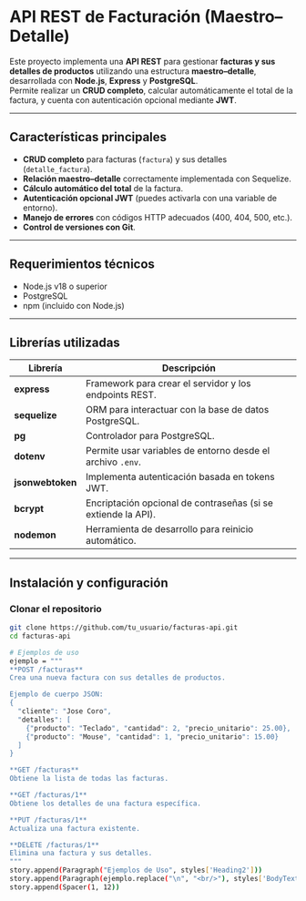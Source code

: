 #  API REST de Facturación (Maestro–Detalle)

Este proyecto implementa una **API REST** para gestionar **facturas y sus detalles de productos** utilizando una estructura **maestro–detalle**, desarrollada con **Node.js**, **Express** y **PostgreSQL**.  
Permite realizar un **CRUD completo**, calcular automáticamente el total de la factura, y cuenta con autenticación opcional mediante **JWT**.

---

##  Características principales

- **CRUD completo** para facturas (`factura`) y sus detalles (`detalle_factura`).
- **Relación maestro–detalle** correctamente implementada con Sequelize.
- **Cálculo automático del total** de la factura.
- **Autenticación opcional JWT** (puedes activarla con una variable de entorno).
- **Manejo de errores** con códigos HTTP adecuados (400, 404, 500, etc.).
- **Control de versiones con Git**.

---

##  Requerimientos técnicos

- Node.js v18 o superior  
- PostgreSQL  
- npm (incluido con Node.js)

---

## Librerías utilizadas

| Librería | Descripción |
|-----------|--------------|
| **express** | Framework para crear el servidor y los endpoints REST. |
| **sequelize** | ORM para interactuar con la base de datos PostgreSQL. |
| **pg** | Controlador para PostgreSQL. |
| **dotenv** | Permite usar variables de entorno desde el archivo `.env`. |
| **jsonwebtoken** | Implementa autenticación basada en tokens JWT. |
| **bcrypt** | Encriptación opcional de contraseñas (si se extiende la API). |
| **nodemon** | Herramienta de desarrollo para reinicio automático. |

---

## Instalación y configuración

### Clonar el repositorio
```bash
git clone https://github.com/tu_usuario/facturas-api.git
cd facturas-api

# Ejemplos de uso
ejemplo = """
**POST /facturas**
Crea una nueva factura con sus detalles de productos.

Ejemplo de cuerpo JSON:
{
  "cliente": "Jose Coro",
  "detalles": [
    {"producto": "Teclado", "cantidad": 2, "precio_unitario": 25.00},
    {"producto": "Mouse", "cantidad": 1, "precio_unitario": 15.00}
  ]
}

**GET /facturas**
Obtiene la lista de todas las facturas.

**GET /facturas/1**
Obtiene los detalles de una factura específica.

**PUT /facturas/1**
Actualiza una factura existente.

**DELETE /facturas/1**
Elimina una factura y sus detalles.
"""
story.append(Paragraph("Ejemplos de Uso", styles['Heading2']))
story.append(Paragraph(ejemplo.replace("\n", "<br/>"), styles['BodyText']))
story.append(Spacer(1, 12))
